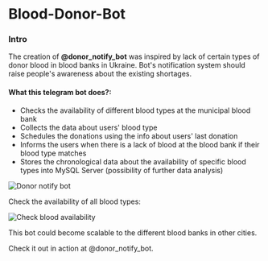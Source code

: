 # Blood-Donor-Bot

### Intro
The creation of **@donor_notify_bot** was inspired by lack of certain types of donor blood in blood banks in Ukraine.
Bot's notification system should raise people's awareness about the existing shortages.

#### What this telegram bot does?:
- Checks the availability of different blood types at the municipal blood bank
- Collects the data about users' blood type
- Schedules the donations using the info about users' last donation
- Informs the users when there is a lack of blood at the blood bank if their blood type matches
- Stores the chronological data about the availability of specific blood types into MySQL Server (possibility of further data analysis)

![Donor notify bot](https://i.ibb.co/VvX1k57/Screenshot-from-2020-06-15-11-23-37.png)

Check the availability of all blood types:

![Check blood availability](https://i.ibb.co/sR1qYzR/Screenshot-from-2020-06-15-11-25-31.png)

This bot could become scalable to the different blood banks in other cities. 

Check it out in action at @donor_notify_bot.

